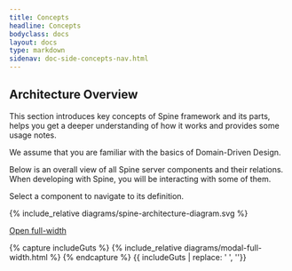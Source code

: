 ```yaml
---
title: Concepts 
headline: Concepts 
bodyclass: docs
layout: docs
type: markdown
sidenav: doc-side-concepts-nav.html
---
```

<h2 class="top">Architecture Overview</h2>
<div id="toc" class="toc hide-block"></div>
This section introduces key concepts of Spine framework and its parts, helps you get a deeper understanding of how it works and provides some usage notes. 
<p class="note">We assume that you are familiar with the basics of Domain-Driven Design.</p> 

Below is an overall view of <span id="display-all-components">all Spine server components</span> and their relations. When developing with Spine, you will be interacting with <span id="display-user-facing-components">some of them</span>.

<p>Select a component to navigate to its definition.</p>

<script src="/js/architecture-diagram.js" type="text/javascript" charset="utf-8"></script>

{% include_relative diagrams/spine-architecture-diagram.svg %}

<a href="#" data-toggle="modal" data-target="#openSpineArchitectureDiagram">Open full-width</a>

{% capture includeGuts %}
{% include_relative diagrams/modal-full-width.html %}
{% endcapture %}
{{ includeGuts | replace: '    ', ''}}


